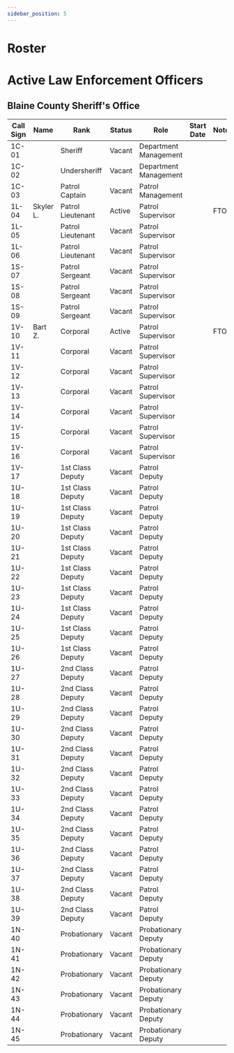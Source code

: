 ```yaml
---
sidebar_position: 5
---
```


# Roster

# Active Law Enforcement Officers


## Blaine County Sheriff's Office
| Call Sign | Name      | Rank              | Status | Role                  | Start Date | Notes |
|-----------|-----------|-------------------|--------|-----------------------|------------|-------|
| 1C-01     |           | Sheriff           | Vacant | Department Management |            |       |
| 1C-02     |           | Undersheriff      | Vacant | Department Management |            |       |
| 1C-03     |           | Patrol Captain    | Vacant | Patrol Management     |            |       |
| 1L-04     | Skyler L. | Patrol Lieutenant | Active | Patrol Supervisor     |            | FTO   |
| 1L-05     |           | Patrol Lieutenant | Vacant | Patrol Supervisor     |            |       |
| 1L-06     |           | Patrol Lieutenant | Vacant | Patrol Supervisor     |            |       |
| 1S-07     |           | Patrol Sergeant   | Vacant | Patrol Supervisor     |            |       |
| 1S-08     |           | Patrol Sergeant   | Vacant | Patrol Supervisor     |            |       |
| 1S-09     |           | Patrol Sergeant   | Vacant | Patrol Supervisor     |            |       |
| 1V-10     | Bart Z.   | Corporal          | Active | Patrol Supervisor     |            | FTO   |
| 1V-11     |           | Corporal          | Vacant | Patrol Supervisor     |            |       |
| 1V-12     |           | Corporal          | Vacant | Patrol Supervisor     |            |       |
| 1V-13     |           | Corporal          | Vacant | Patrol Supervisor     |            |       |
| 1V-14     |           | Corporal          | Vacant | Patrol Supervisor     |            |       |
| 1V-15     |           | Corporal          | Vacant | Patrol Supervisor     |            |       |
| 1V-16     |           | Corporal          | Vacant | Patrol Supervisor     |            |       |
| 1V-17     |           | 1st Class Deputy  | Vacant | Patrol Deputy         |            |       |
| 1U-18     |           | 1st Class Deputy  | Vacant | Patrol Deputy         |            |       |
| 1U-19     |           | 1st Class Deputy  | Vacant | Patrol Deputy         |            |       |
| 1U-20     |           | 1st Class Deputy  | Vacant | Patrol Deputy         |            |       |
| 1U-21     |           | 1st Class Deputy  | Vacant | Patrol Deputy         |            |       |
| 1U-22     |           | 1st Class Deputy  | Vacant | Patrol Deputy         |            |       |
| 1U-23     |           | 1st Class Deputy  | Vacant | Patrol Deputy         |            |       |
| 1U-24     |           | 1st Class Deputy  | Vacant | Patrol Deputy         |            |       |
| 1U-25     |           | 1st Class Deputy  | Vacant | Patrol Deputy         |            |       |
| 1U-26     |           | 1st Class Deputy  | Vacant | Patrol Deputy         |            |       |
| 1U-27     |           | 2nd Class Deputy  | Vacant | Patrol Deputy         |            |       |
| 1U-28     |           | 2nd Class Deputy  | Vacant | Patrol Deputy         |            |       |
| 1U-29     |           | 2nd Class Deputy  | Vacant | Patrol Deputy         |            |       |
| 1U-30     |           | 2nd Class Deputy  | Vacant | Patrol Deputy         |            |       |
| 1U-31     |           | 2nd Class Deputy  | Vacant | Patrol Deputy         |            |       |
| 1U-32     |           | 2nd Class Deputy  | Vacant | Patrol Deputy         |            |       |
| 1U-33     |           | 2nd Class Deputy  | Vacant | Patrol Deputy         |            |       |
| 1U-34     |           | 2nd Class Deputy  | Vacant | Patrol Deputy         |            |       |
| 1U-35     |           | 2nd Class Deputy  | Vacant | Patrol Deputy         |            |       |
| 1U-36     |           | 2nd Class Deputy  | Vacant | Patrol Deputy         |            |       |
| 1U-37     |           | 2nd Class Deputy  | Vacant | Patrol Deputy         |            |       |
| 1U-38     |           | 2nd Class Deputy  | Vacant | Patrol Deputy         |            |       |
| 1U-39     |           | 2nd Class Deputy  | Vacant | Patrol Deputy         |            |       |
| 1N-40     |           | Probationary      | Vacant | Probationary Deputy   |            |       |
| 1N-41     |           | Probationary      | Vacant | Probationary Deputy   |            |       |
| 1N-42     |           | Probationary      | Vacant | Probationary Deputy   |            |       |
| 1N-43     |           | Probationary      | Vacant | Probationary Deputy   |            |       |
| 1N-44     |           | Probationary      | Vacant | Probationary Deputy   |            |       |
| 1N-45     |           | Probationary      | Vacant | Probationary Deputy   |            |       |